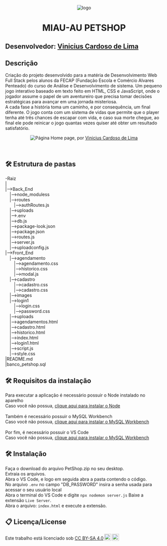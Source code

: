  <p align="center">
<img src="https://github.com/user-attachments/assets/b59d9aca-c697-4ada-af75-25e601640194" alt="logo" border="0" align="center" id="logo"><br>
<h1 align="center">MIAU-AU PETSHOP</h1> 
</p>

## Desenvolvedor: <a href="https://www.linkedin.com/in/vinicius-cardoso-de-lima-a9a918227/">Vinicius Cardoso de Lima</a>

## Descrição
<p>Criação do projeto desenvolvido para a matéria de Desenvolvimento Web Full Stack pelos alunos da FECAP (Fundação Escola e Comércio Alvares Penteado) do curso de Análise e Desenvolvimento de sistema. Um pequeno jogo interativo baseado em texto feito em HTML, CSS e JavaScript, onde o jogador assume o papel de um aventureiro que precisa tomar decisões estratégicas para avançar em uma jornada misteriosa.<br>
A cada fase a história toma um caminho, e por consequência, um final diferente. O jogo conta com um sistema de vidas que permite que o player tenha até três chances de escapar com vida, e caso sua morte chegue, ao final ele pode reinicar o jogo quantas vezes quiser até obter um resultado satisfatório.</p>

<p align="center">
<img src="https://github.com/user-attachments/assets/1a4a1ce0-cd4f-4084-abc9-3694f2cdb74c" alt="Página" border="0" id="página">
  Home page, por <a href="https://www.linkedin.com/in/vinicius-cardoso-de-lima-a9a918227/">Vinicius Cardoso de Lima</a>
</p>

</br>

## 🛠 Estrutura de pastas

-Raiz<br>
|<br>
|-->Back_End<br>
    &emsp;|-->node_moduless<br>
    &emsp;|-->routes<br>
    &emsp;&emsp;|-->authRoutes.js<br>
    &emsp;|-->uploads<br>
    &emsp;|-->.env<br>
    &emsp;|-->db.js<br>
    &emsp;|-->package-look.json<br>
    &emsp;|-->package.json<br>
    &emsp;|-->routes.js<br>
    &emsp;|-->server.js<br>
    &emsp;|-->uploadconfig.js<br>
|-->Front_End<br>
  &emsp;|-->agendamento<br>
  &emsp;&emsp;|-->agendamento.css<br>
  &emsp;&emsp;|-->historico.css<br>
  &emsp;&emsp;|-->modal.js<br>
  &emsp;|-->cadastro<br>
  &emsp;&emsp;|-->cadastro.css<br>
  &emsp;&emsp;|-->cadastro.css<br>
  &emsp;|-->images<br>
  &emsp;|-->login1<br>
  &emsp;&emsp;|-->login.css<br>
  &emsp;&emsp;|-->password.css<br>
  &emsp;|-->uploads<br>
  &emsp;|-->agendamentos.html<br>
  &emsp;|-->cadastro.html<br>
  &emsp;|-->historico.html<br>
  &emsp;|-->index.html<br>
  &emsp;|-->login1.html<br>
  &emsp;|-->script.js<br>
  &emsp;|-->style.css<br>
|README.md<br>
|banco_petshop.sql<br>

## 🛠 Requisitos da instalação

Para executar a aplicação é necessário possuir o Node instalado no aparelho<br>
Caso você não possua, <a href="https://nodejs.org/en/">clique aqui para instalar o Node</a><br>
<br>
Também é necessário possuir o MySQL Workbench<br>
Caso você não possua, <a href="https://dev.mysql.com/downloads/windows/installer/8.0.html">clique aqui para instalar o MySQL Workbench</a><br>
<br>
Por fim, é necessário possuir o VS Code<br>
Caso você não possua, <a href="https://code.visualstudio.com/download">clique aqui para instalar o MySQL Workbench</a><br>

## 🛠 Instalação

Faça o download do arquivo PetShop.zip no seu desktop.<br>
Extraia os arquivos.<br>
Abra o VS Code, e logo em seguida abra a pasta contendo o código.<br>
No arquivo ```.env``` no campo "DB_PASSWORD" insira a senha usada para acessar o seu usuário local<br>
Abra o terminal do VS Code e digite ```npx nodemon server.js```
Baixe a extensão ```Live Server```.<br>
Abra o arquivo:  ```index.html``` e execute a extensão.<br>

## 📋 Licença/License
<p xmlns:cc="http://creativecommons.org/ns#" >Este trabalho está licenciado sob <a href="https://creativecommons.org/licenses/by-sa/4.0/?ref=chooser-v1" target="_blank" rel="license noopener noreferrer" style="display:inline-block;">CC BY-SA 4.0<img style="height:22px!important;margin-left:3px;vertical-align:text-bottom;" src="https://mirrors.creativecommons.org/presskit/icons/cc.svg?ref=chooser-v1" alt=""><img style="height:22px!important;margin-left:3px;vertical-align:text-bottom;" src="https://mirrors.creativecommons.org/presskit/icons/by.svg?ref=chooser-v1" alt=""><img style="altura:22px!importante;margem-esquerda:3px;alinhamento-vertical:bottom-do-texto;" src="https://mirrors.creativecommons.org/presskit/icons/sa.svg?ref=chooser-v1" alt=""></a></p>
